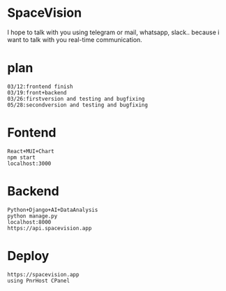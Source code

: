 # SpaceVision

I hope to talk with you using telegram or mail, whatsapp, slack..
because i want to talk with you real-time communication.

# plan

    03/12:frontend finish
    03/19:front+backend
    03/26:firstversion and testing and bugfixing
    05/28:secondversion and testing and bugfixing

# Fontend

    React+MUI+Chart
    npm start
    localhost:3000

# Backend

    Python+Django+AI+DataAnalysis
    python manage.py
    localhost:8000
    https://api.spacevision.app

# Deploy
    https://spacevision.app
    using PnrHost CPanel
